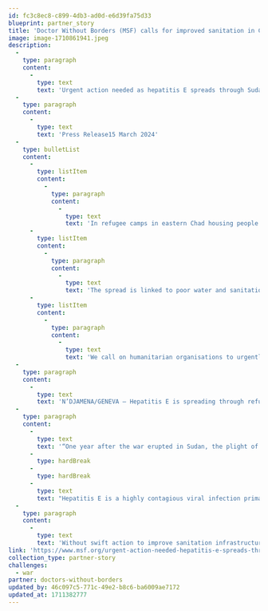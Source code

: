 ```yaml
---
id: fc3c8ec8-c899-4db3-ad0d-e6d39fa75d33
blueprint: partner_story
title: 'Doctor Without Borders (MSF) calls for improved sanitation in Chad refugee camps.'
image: image-1710861941.jpeg
description:
  -
    type: paragraph
    content:
      -
        type: text
        text: 'Urgent action needed as hepatitis E spreads through Sudanese refugee camps in Chad.'
  -
    type: paragraph
    content:
      -
        type: text
        text: 'Press Release15 March 2024'
  -
    type: bulletList
    content:
      -
        type: listItem
        content:
          -
            type: paragraph
            content:
              -
                type: text
                text: 'In refugee camps in eastern Chad housing people who have fled the conflict in Sudan, cases of hepatitis E are spreading.'
      -
        type: listItem
        content:
          -
            type: paragraph
            content:
              -
                type: text
                text: 'The spread is linked to poor water and sanitation in the camps, some of which have just one toilet for each 677 people.'
      -
        type: listItem
        content:
          -
            type: paragraph
            content:
              -
                type: text
                text: 'We call on humanitarian organisations to urgently improve sanitation and provide clean drinking water in all refugee camps in eastern Chad.'
  -
    type: paragraph
    content:
      -
        type: text
        text: 'N’DJAMENA/GENEVA – Hepatitis E is spreading through refugee camps in eastern Chad where more than 550,000 Sudanese fleeing the conflict in neighbouring Sudan have taken shelter, warns Médecins Sans Frontières (MSF). The spread of hepatitis E is being exacerbated by poor sanitation and a desperate shortage of clean water in the camps, which are scattered across Chad’s Ouaddai province.'
  -
    type: paragraph
    content:
      -
        type: text
        text: '“One year after the war erupted in Sudan, the plight of those who sought refuge in Chad remains dire,” says Erneau Mondesir, MSF medical coordinator in Adre. “This is a health risk not only for refugees but also for host communities.”'
      -
        type: hardBreak
      -
        type: hardBreak
      -
        type: text
        text: "Hepatitis E is a highly contagious viral infection primarily transmitted through contaminated water. It poses a severe threat to people living in crowded and unsanitary environments and can be fatal. It causes inflammation of the liver and is particularly dangerous for pregnant women and people with chronic illnesses such as diabetes.\_"
  -
    type: paragraph
    content:
      -
        type: text
        text: 'Without swift action to improve sanitation infrastructure and enhance people’s access to clean water, we risk witnessing a surge in preventable illnesses and unnecessary loss of life.ERNEAU MONDESIR, MSF MEDICAL COORDINATOR IN ADRE'
link: 'https://www.msf.org/urgent-action-needed-hepatitis-e-spreads-through-refugee-camps-chad'
collection_type: partner-story
challenges:
  - war
partner: doctors-without-borders
updated_by: 46c097c5-771c-49e2-b8c6-ba6009ae7172
updated_at: 1711382777
---
```

